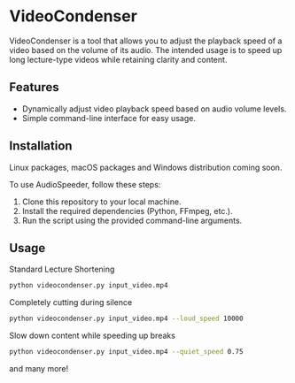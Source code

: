 # VideoCondenser
VideoCondenser is a tool that allows you to adjust the playback speed of a video based on the volume of its audio. 
The intended usage is to speed up long lecture-type videos while retaining clarity and content.

## Features

- Dynamically adjust video playback speed based on audio volume levels.
- Simple command-line interface for easy usage.

## Installation

Linux packages, macOS packages and Windows distribution coming soon.

To use AudioSpeeder, follow these steps:

1. Clone this repository to your local machine.
2. Install the required dependencies (Python, FFmpeg, etc.).
3. Run the script using the provided command-line arguments.

## Usage
Standard Lecture Shortening
```bash
python videocondenser.py input_video.mp4
```

Completely cutting during silence
```bash
python videocondenser.py input_video.mp4 --loud_speed 10000
```

Slow down content while speeding up breaks
```bash
python videocondenser.py input_video.mp4 --quiet_speed 0.75
```
and many more!